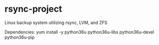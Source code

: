 # rsync-project
Linux backup system utilizing rsync, LVM, and ZFS

Dependencies:
yum install -y python36u python36u-libs python36u-devel python36u-pip
